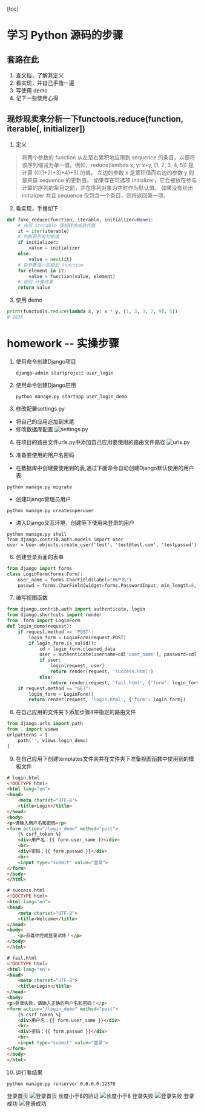 [toc]

# 学习 Python 源码的步骤

## 套路在此

1. 查文档，了解其定义
2. 看实现，并自己手撸一遍
3. 写使用 demo
4. 记下一些使用心得

## 现炒现卖来分析一下functools.reduce(function, iterable[, initializer])
1. 定义
> 将两个参数的 function 从左至右累积地应用到 sequence 的条目，以便将该序列缩减为单一值。例如，reduce(lambda x, y: x+y, [1, 2, 3, 4, 5]) 是计算 ((((1+2)+3)+4)+5) 的值。 左边的参数 x 是累积值而右边的参数 y 则是来自 sequence 的更新值。 如果存在可选项 initializer，它会被放在参与计算的序列的条目之前，并在序列对象为空时作为默认值。 如果没有给出 initializer 并且 sequence 仅包含一个条目，则将返回第一项。

2. 看实现，手撸如下：
```Python
def fake_reduce(function, iterable, initializer=None):
    # 先将 iterable 强制转换成迭代器
    it = iter(iterable)
    # 判断是否有初始值
    if initializer:
        value = initializer
    else:
        value = next(it)
    # 将参数逐一应用到 function
    for element in it:
        value = function(value, element)
    # 返回 计算结果
    return value
```

3. 使用 demo
```Python
print(functools.reduce(lambda x, y: x * y, [1, 3, 3, 7, 9], 5))
# 2835
```



# homework -- 实操步骤


1. 使用命令创建Django项目

   ```shell
   django-admin startproject user_login
   ```

2. 使用命令创建Django应用

   ```Shell
   python manage.py startapp user_login_demo
   ```

3. 修改配置settings.py
  - 将自己的应用追加到末尾
  - 修改数据库配置
  ![settings.py](assets/markdown-img-paste-2020082313360671.png)

4. 在项目的路由文件urls.py中添加自己应用要使用的路由文件路径
  ![urls.py](assets/markdown-img-paste-20200823100212411.png)

5. 准备要使用的用户名密码
  - 在数据库中创建要使用到的表,通过下面命令自动创建Django默认使用的用户表
  ```shell
  python manage.py migrate
  ```
  - 创建Django管理员用户
  ```Shell
  python manage.py createsuperuser
  ```
  - 进入Django交互环境，创建等下使用来登录的用户
  ```shell
  python manage.py shell
  from django.contrib.auth.models import User
  user = User.objects.create_user('test', 'test@test.com', 'testpasswd')
  ```

6. 创建登录页面的表单
```python
from django import forms
class LoginForm(forms.Form):
    user_name = forms.CharField(label="用户名")
    passwd = forms.CharField(widget=forms.PasswordInput, min_length=8, label="密码")
```

7. 编写视图函数
```python
from django.contrib.auth import authenticate, login
from django.shortcuts import render
from .form import LoginForm
def login_demo(request):
    if request.method == 'POST':
        login_form = LoginForm(request.POST)
        if login_form.is_valid():
            cd = login_form.cleaned_data
            user = authenticate(username=cd['user_name'], password=cd['passwd'])
            if user:
                login(request, user)
                return render(request, 'success.html')
            else:
                return render(request, 'fail.html', {'form': login_form})
    if request.method == "GET":
        login_form = LoginForm()
        return render(request, 'login.html', {'form': login_form})
```

8. 在自己应用的文件夹下添加步骤4中指定的路由文件
```Python
from django.urls import path
from . import views
urlpatterns = [
    path('', views.login_demo)
]
```

9. 在自己应用下创建templates文件夹并在文件夹下准备视图函数中使用到的模板文件
```html
# login.html
<!DOCTYPE html>
<html lang="en">
<head>
    <meta charset="UTF-8">
    <title>Login</title>
</head>
<body>
<p>请输入用户名和密码</p>
<form action="/login_demo" method="post">
    {% csrf_token %}
    <div>用户名：{{ form.user_name }}</div>
    <br>
    <div>密码：{{ form.passwd }}</div>
    <br>
    <input type="submit" value="登录">
</form>
</body>
</html>
```
```html
# success.html
<!DOCTYPE html>
<html lang="en">
<head>
    <meta charset="UTF-8">
    <title>Welcome</title>
</head>
<body>
    <p>恭喜你完成登录试炼！</p>
</body>
</html>
```
```html
# fail.html
<!DOCTYPE html>
<html lang="en">
<head>
    <meta charset="UTF-8">
    <title>Login</title>
</head>
<body>
<p>登录失败，请输入正确的用户名和密码！</p>
<form action="/login_demo" method="post">
    {% csrf_token %}
    <div>用户名：{{ form.user_name }}</div>
    <br>
    <div>密码：{{ form.passwd }}</div>
    <br>
    <input type="submit" value="登录">
</form>
</body>
</html>
```

10. 运行看结果
```Shell
python manage.py runserver 0.0.0.0:12370
```
登录首页
![登录首页](assets/markdown-img-paste-20200823135215855.png)
长度小于8的验证
![长度小于8](assets/markdown-img-paste-20200823135244924.png)
登录失败
![登录失败](assets/markdown-img-paste-20200823135341668.png)
登录成功
![登录成功](assets/markdown-img-paste-20200823135909718.png)
